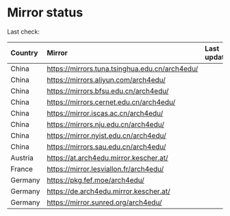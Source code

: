 <script src="./time.js"></script>
# Mirror status
Last check: <script type="text/javascript">localize(1707294050.6043315);</script>

|Country|Mirror|Last update|
|:------|:-----|:----------|
|China|https://mirrors.tuna.tsinghua.edu.cn/arch4edu/|<script type="text/javascript">localize(1707243985);</script>|
|China|https://mirrors.aliyun.com/arch4edu/|<script type="text/javascript">localize(1707243985);</script>|
|China|https://mirrors.bfsu.edu.cn/arch4edu/|<script type="text/javascript">localize(1707287506);</script>|
|China|https://mirrors.cernet.edu.cn/arch4edu/|<script type="text/javascript">localize(1707287506);</script>|
|China|https://mirror.iscas.ac.cn/arch4edu/|<script type="text/javascript">localize(1707243985);</script>|
|China|https://mirrors.nju.edu.cn/arch4edu/|<script type="text/javascript">localize(1707243985);</script>|
|China|https://mirror.nyist.edu.cn/arch4edu/|<script type="text/javascript">localize(1707243985);</script>|
|China|https://mirrors.sau.edu.cn/arch4edu/|<script type="text/javascript">localize(1707243985);</script>|
|Austria|https://at.arch4edu.mirror.kescher.at/|<script type="text/javascript">localize(1707287506);</script>|
|France|https://mirror.lesviallon.fr/arch4edu/|<script type="text/javascript">localize(1707243985);</script>|
|Germany|https://pkg.fef.moe/arch4edu/|<script type="text/javascript">localize(1707287506);</script>|
|Germany|https://de.arch4edu.mirror.kescher.at/|<script type="text/javascript">localize(1707287506);</script>|
|Germany|https://mirror.sunred.org/arch4edu/|<script type="text/javascript">localize(1707287506);</script>|

<script src="./tablefilter/tablefilter.js"></script>
<script src="./table.js"></script>